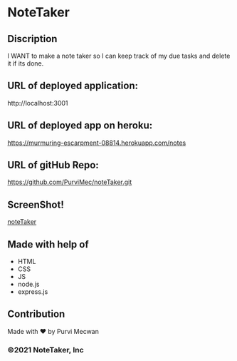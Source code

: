 # NoteTaker

## Discription
I WANT to make a note taker so I can keep track of my due tasks and delete it if its done.

## URL of deployed application:
http://localhost:3001

## URL of deployed app on heroku:
https://murmuring-escarpment-08814.herokuapp.com/notes

## URL of gitHub Repo:
https://github.com/PurviMec/noteTaker.git

## ScreenShot!
[noteTaker](https://user-images.githubusercontent.com/86253830/140625817-09af6fb1-7070-4649-8750-af74d3dec5b3.jpg)

## Made with help of 
- HTML
- CSS
- JS
- node.js
- express.js

## Contribution
Made with ❤️ by Purvi Mecwan

### ©️2021 NoteTaker, Inc

